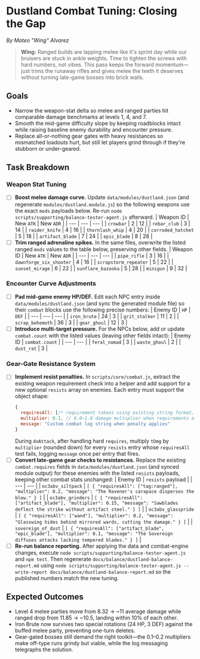 # Dustland Combat Tuning: Closing the Gap

*By Mateo "Wing" Alvarez*
> **Wing:** Ranged builds are lapping melee like it's sprint day while our bruisers are stuck in ankle weights. Time to tighten the screws with hard numbers, not vibes. This pass keeps the forward momentum—just trims the runaway rifles and gives melee the teeth it deserves without turning late-game bosses into brick walls.

## Goals
- Narrow the weapon-stat delta so melee and ranged parties hit comparable damage benchmarks at levels 1, 4, and 7.
- Smooth the mid-game difficulty slope by keeping roadblocks intact while raising baseline enemy durability and encounter pressure.
- Replace all-or-nothing gear gates with heavy resistances so mismatched loadouts hurt, but still let players grind through if they're stubborn or under-geared.

## Task Breakdown

### Weapon Stat Tuning
- [ ] **Boost melee damage curve.** Update `data/modules/dustland.json` (and regenerate `modules/dustland.module.js`) so the following weapons use the exact `mods` payloads below. Re-run `node scripts/supporting/balance-tester-agent.js` afterward.
  | Weapon ID | New `ATK` | New `ADR` |
  | --- | --- | --- |
  | `crowbar` | 2 | 12 |
  | `rebar_club` | 3 | 14 |
  | `raider_knife` | 4 | 16 |
  | `thornlash_whip` | 4 | 20 |
  | `corroded_hatchet` | 5 | 18 |
  | `artifact_blade` | 7 | 24 |
  | `epic_blade` | 8 | 28 |
- [ ] **Trim ranged adrenaline spikes.** In the same files, overwrite the listed ranged `mods` values to the table below, preserving other fields.
  | Weapon ID | New `ATK` | New `ADR` |
  | --- | --- | --- |
  | `pipe_rifle` | 3 | 16 |
  | `dawnforge_six_shooter` | 4 | 16 |
  | `scrapstorm_repeater` | 5 | 22 |
  | `sunset_mirage` | 6 | 22 |
  | `sunflare_bazooka` | 5 | 28 |
  | `minigun` | 9 | 32 |

### Encounter Curve Adjustments
- [ ] **Pad mid-game enemy HP/DEF.** Edit each NPC entry inside `data/modules/dustland.json` (and sync the generated module file) so their `combat` blocks use the following precise numbers:
  | Enemy ID | `HP` | `DEF` |
  | --- | --- | --- |
  | `iron_brute` | 24 | 3 |
  | `grit_stalker` | 11 | 2 |
  | `scrap_behemoth` | 36 | 3 |
  | `gear_ghoul` | 12 | 3 |
- [ ] **Introduce multi-target pressure.** For the NPCs below, add or update `combat.count` with the listed values (leaving other fields intact):
  | Enemy ID | `combat.count` |
  | --- | --- |
  | `feral_nomad` | 3 |
  | `waste_ghoul` | 2 |
  | `dust_rat` | 3 |

### Gear-Gate Resistance System
- [ ] **Implement resist penalties.** In `scripts/core/combat.js`, extract the existing weapon requirement check into a helper and add support for a new optional `resists` array on enemies. Each entry must support the object shape:
  ```js
  {
    requiresAll: [/* requirement tokens using existing string format, e.g. 'artifact_blade' or 'tag:ranged' */],
    multiplier: 0.1, // 0.0–1.0 damage multiplier when requirements are NOT all met
    message: "Custom combat log string when penalty applies"
  }
  ```
  During `doAttack`, after handling hard `requires`, multiply `tDmg` by `multiplier` (rounded down) for every `resists` entry whose `requiresAll` test fails, logging `message` once per entry that fires.
- [ ] **Convert late-game gear checks to resistances.** Replace the existing `combat.requires` fields in `data/modules/dustland.json` (and synced module output) for these enemies with the listed `resists` payloads, keeping other combat stats unchanged:
  | Enemy ID | `resists` payload |
  | --- | --- |
  | `oc3abv_siltpack` | `[ { "requiresAll": ["tag:ranged"], "multiplier": 0.2, "message": "The Ravener's carapace disperses the blow." } ]` |
  | `oc3abv_grinders` | `[ { "requiresAll": ["artifact_blade"], "multiplier": 0.15, "message": "Sawblades deflect the strike without artifact steel." } ]` |
  | `oc3abv_glasspride` | `[ { "requiresAll": ["wand"], "multiplier": 0.2, "message": "Glasswing hides behind mirrored wards, cutting the damage." } ]` |
  | `sovereign_of_dust` | `[ { "requiresAll": ["artifact_blade", "epic_blade"], "multiplier": 0.1, "message": "The Sovereign diffuses attacks lacking tempered blades." } ]` |
- [ ] **Re-run balance reporting.** After applying the data and combat-engine changes, execute `node scripts/supporting/balance-tester-agent.js` and `npm test`. Then regenerate `docs/balance/dustland-balance-report.md` using `node scripts/supporting/balance-tester-agent.js --write-report docs/balance/dustland-balance-report.md` so the published numbers match the new tuning.

## Expected Outcomes
- Level 4 melee parties move from 8.32 → ~11 average damage while ranged drop from 11.85 → ~10.5, landing within 10% of each other.
- Iron Brute now survives two special rotations (24 HP, 3 DEF) against the buffed melee party, preventing one-turn deletes.
- Gear-gated bosses still demand the right toolkit—the 0.1–0.2 multipliers make off-type runs grindy but viable, while the log messaging telegraphs the solution.
